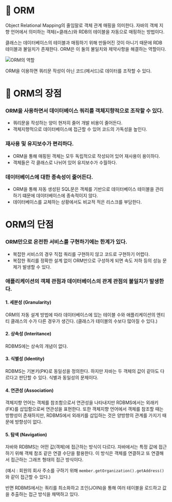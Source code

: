 # :dizzy: ORM

Object Relational Mapping의 줄임말로 객체 관계 매핑을 의미한다. 자바의 객체 지향 언어에서 의미하는 객체(=클래스)와 RDB의 테이블을 자동으로 매핑하는 방법이다.

클래스는 데이터베이스의 테이블과 매핑하기 위해 만들어진 것이 아니기 때문에 RDB 테이블과 불일치가 존재한다. ORM은 이 둘의 불일치와 제약사항을 해결하는 역할이다.

![ORM의 역할](https://github.com/jxixeun/CSStudy/assets/102013524/81de80ec-50fc-43f8-955a-4d8f4fe84f1d)


ORM을 이용하면 쿼리문 작성이 아닌 코드(메서드)로 데이터를 조작할 수 있다.

# :dizzy: ORM의 장점

### ORM을 사용하면서 데이터베이스 쿼리를 객체지향적으로 조작할 수 있다.
- 쿼리문을 작성하는 양이 현저히 줄어 개발 비용이 줄어든다.
- 객체지향적으로 데이터베이스에 접근할 수 있어 코드의 가독성을 높인다.
  
### 재사용 및 유지보수가 편리하다.
- ORM을 통해 매핑된 객체는 모두 독립적으로 작성되어 있어 재사용이 용이하다.
- 객체들은 각 클래스로 나뉘어 있어 유지보수가 수월하다.

### 데이터베이스에 대한 종속성이 줄어든다.
- ORM을 통해 자동 생성된 SQL문은 객체를 기반으로 데이터베이스 테이블을 관리하기 떄문에 데이터베이스에 종속적이지 않다.
- 데이터베이스를 교체하는 상황에서도 비교적 적은 리스크를 부담한다.
  
# ORM의 단점
### ORM만으로 온전한 서비스를 구현하기에는 한계가 있다.
- 복잡한 서비스의 경우 직접 쿼리를 구현하지 않고 코드로 구현하기 어렵다.
- 복잡한 쿼리를 정확한 설계 없이 ORM만으로 구성하게 되면 속도 저하 등의 성능 문제가 발생할 수 있다.
  
### 애플리케이션의 객체 관점과 데이터베이스의 관계 관점의 불일치가 발생한다.
#### 1. 세분성 (Granularity)
ORM의 자동 설계 방법에 따라 데이터베이스에 있는 테이블 수와 애플리케이션의 엔티티 클래스의 수가 다른 경우가 생긴다. (클래스가 테이블의 수보다 많아질 수 있다.)

#### 2. 상속성 (Interitance)
RDBMS에는 상속의 개념이 없다.

#### 3. 식별성 (Identity)
RDBMS는 기본키(PK)로 동일성을 정의한다. 하지만 자바는 두 객체의 값이 같아도 다르다고 판단할 수 있다. 식별과 동일성의 문제이다.

#### 4. 연관성 (Association)
객체지향 언어는 객체를 참조함으로서 연관성을 나타내지만 RDBMS에서는 외래키(FK)를 삽입함으로써 연관성을 표현한다. 또한 객체지향 언어에서 객체를 참조할 때는 방향성이 존재하지만, RDBMS에서 외래키를 삽입하는 것은 양방향의 관계를 가지기 때문에 방향성이 없다.

#### 5. 탐색 (Navigation)
자바와 RDBMS는 어떤 값(객체)에 접근하는 방식이 다르다. 자바에서는 특정 값에 접근하기 위해 객체 참조 같은 연결 수단을 활용한다. 이 방식은 객체를 연결하고 또 연결해서 접근하는 그래프 형태의 접근 방식이다. 

(예시 : 회원의 회사 주소를 구하기 위해 `member.getOrganization().getAddress()`와 같이 접근할 수 있다.)

반면 RDBMS에서는 쿼리를 최소화하고 조인(JOIN)을 통해 여러 테이블을 로드하고 값을 추출하는 접근 방식을 채택하고 있다.

